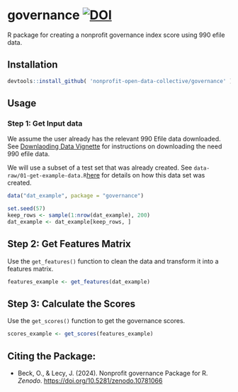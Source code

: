 # governance [![DOI](https://zenodo.org/badge/DOI/10.5281/zenodo.10781067.svg)](https://doi.org/10.5281/zenodo.10781067)

R package for creating a nonprofit governance index score using 990 efile data. 

## Installation

```r
devtools::install_github( 'nonprofit-open-data-collective/governance' )
```

## Usage 

### Step 1: Get Input data 

We assume the user already has the relevant 990 Efile data downloaded. See [Downlaoding Data Vignette](https://nonprofit-open-data-collective.github.io/governance/articles/download-data.html) for instructions on downloading the need 990 efile data.

We will use a subset of a test set that was already created. See `data-raw/01-get-example-data.R`[here](https://github.com/Nonprofit-Open-Data-Collective/governance/blob/main/data-raw/01-get-example-data.R) for details on how this data set was created. 

```r
data("dat_example", package = "governance")

set.seed(57)
keep_rows <- sample(1:nrow(dat_example), 200)
dat_example <- dat_example[keep_rows, ]

```

## Step 2: Get Features Matrix 

Use the `get_features()` function to clean the data and transform it into a features matrix. 

```r
features_example <- get_features(dat_example)
```


## Step 3: Calculate the Scores 

Use the `get_scores()` function to get the governance scores. 

```r
scores_example <- get_scores(features_example)
```

## Citing the Package:  

- Beck, O., & Lecy, J. (2024). Nonprofit governance Package for R. *Zenodo*. https://doi.org/10.5281/zenodo.10781066





